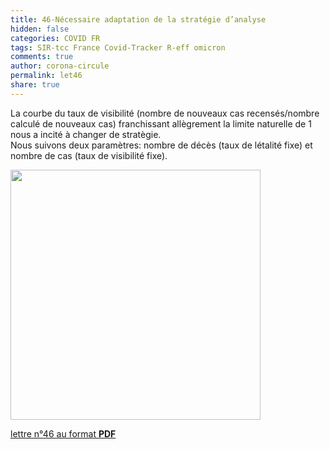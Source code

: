 ```yaml
---
title: 46-Nécessaire adaptation de la stratégie d’analyse
hidden: false
categories: COVID FR
tags: SIR-tcc France Covid-Tracker R-eff omicron
comments: true
author: corona-circule
permalink: let46
share: true
---
```


<link rel="stylesheet" href="../assets/css/style.css">

La courbe du taux de visibilité (nombre de nouveaux cas  recensés/nombre calculé de nouveaux cas) franchissant allègrement la limite naturelle de 1 nous a incité à changer de stratègie.<br/>
Nous suivons deux paramètres: nombre de décès (taux de létalité fixe) et nombre de cas (taux de visibilité fixe).<br/>

<img src='/lettres/images/img-46.png' width='400px'/>

[lettre n°46 au format __PDF__](/lettres/resources/pdf/lettre-46.pdf)

